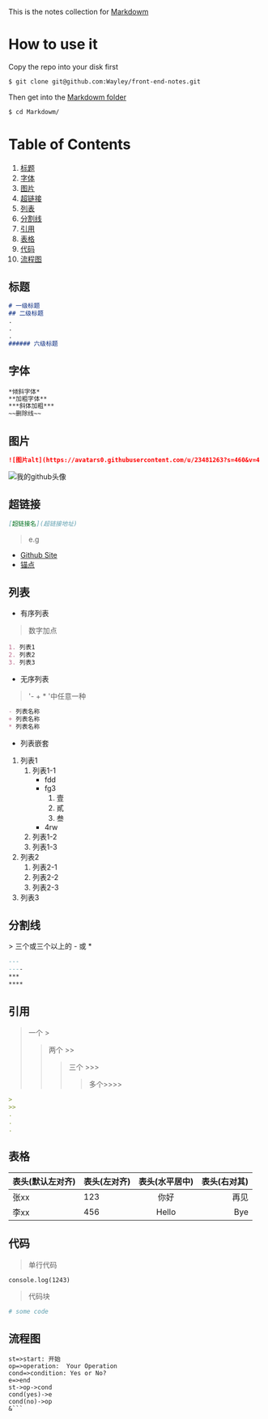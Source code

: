 <!--
 * @Author: wzheng(hb_wangzheng@163.com)
 * @Github: https://github.com/wayley
 * @Company: Fih-ACKN
 * @Date: 2019-09-04 15:11:42
 * @LastEditors: wzheng(hb_wangzheng@163.com)
 * @LastEditTime: 2019-09-04 16:46:01
 * @Description:
 -->

This is the notes collection for [Markdowm]()

# How to use it

Copy the repo into your disk first

```bash
$ git clone git@github.com:Wayley/front-end-notes.git
```

Then get into the [Markdowm folder](https://github.com/Wayley/front-end-notes/tree/master/Markdowm)

```bash
$ cd Markdowm/
```
# Table of Contents
1. [标题](#title)
2. [字体](#font)
3. [图片](#img)
4. [超链接](#hyperlink)
5. [列表](#list)
6. [分割线](#separator)
7. [引用](#reference)
8. [表格](#table)
9. [代码](#code)
10. [流程图](#flow)


## 标题
<a name="title">

```md
# 一级标题
## 二级标题
.
.
.
###### 六级标题
```

## 字体
<a name="font">

```md
*倾斜字体*
**加粗字体**
***斜体加粗***
~~删除线~~
```

## 图片
<a name="img">

```md
![图片alt](https://avatars0.githubusercontent.com/u/23481263?s=460&v=4 图片title)
```
![我的github头像](https://avatars0.githubusercontent.com/u/23481263?s=460&v=4 'wz的图片')

## 超链接
<a name="hyperlink">

```md
[超链接名](超链接地址)
```
> e.g
- [Github Site](https://github.com)
- [锚点](#anchor)

<a name="anchor">

## 列表
<a name="list">

- 有序列表

> 数字加点

```md
1. 列表1
2. 列表2
3. 列表3
```

- 无序列表

> '- + * '中任意一种

```md
- 列表名称
+ 列表名称
* 列表名称
```
- 列表嵌套

1. 列表1
   1. 列表1-1
      - fdd
      - fg3
         1. 壹
         2. 貳
         3. 叁
      - 4rw
   2. 列表1-2
   3. 列表1-3
2. 列表2
   1. 列表2-1
   2. 列表2-2
   3. 列表2-3
3. 列表3


## 分割线

<a name="separator">
> 三个或三个以上的 - 或 *

```md
---
----
***
****
```


## 引用

<a name="reference">

> 一个 >
>> 两个 >>
>>> 三个 >>>
>>>> 多个>>>>

```md
>
>>
.
.
.
```

## 表格

<a name="table">

|表头(默认左对齐)|表头(左对齐)|表头(水平居中)|表头(右对其)|
|---|:---|:---:|---:|
|张xx|123|你好|再见|
|李xx|456|Hello|Bye|

## 代码

<a name="code">

> 单行代码

`console.log(1243)`

> 代码块

```bash
# some code
```

## 流程图

<a name="flow">

```flow
st=>start: 开始
op=>operation:  Your Operation
cond=>condition: Yes or No?
e=>end
st->op->cond
cond(yes)->e
cond(no)->op
&```
